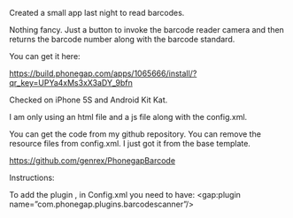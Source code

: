 Created a small app last night to read barcodes.

 

Nothing fancy. Just a button to invoke the barcode reader camera and then returns the barcode number along with the barcode standard.

 

You can get it here:

https://build.phonegap.com/apps/1065666/install/?qr_key=UPYa4xMs3xX3aDY_9bfn

 

Checked on iPhone 5S and Android Kit Kat.

 

I am only using an html file and a js file along with the config.xml.

 

You can get the code from my github repository. You can remove the resource files from config.xml. I just got it from the base template.

 https://github.com/genrex/PhonegapBarcode

 

Instructions:

 

To add the plugin , in Config.xml you need to have:
<gap:plugin name=”com.phonegap.plugins.barcodescanner”/>
